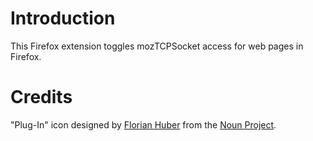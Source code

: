 Introduction
============

This Firefox extension toggles mozTCPSocket access for web pages in Firefox.

Credits
=======

"Plug-In" icon designed by <a href="http://www.thenounproject.com/itshorty">Florian Huber</a> from the <a href="http://www.thenounproject.com">Noun Project</a>.

